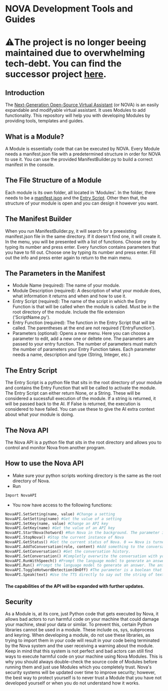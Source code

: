 # NOVA Development Tools and Guides

# ⚠️The project is no longer beeing maintained due to overwhelming tech-debt. You can find the successor project [here](https://github.com/00Julian00/Nova2).

## Introduction
The [Next-Generation Open-Source Virtual Assistant](https://github.com/00Julian00/Nova.git) (or NOVA) is an easily expandable and modifyable virtual assistant. It uses Modules to add functionality. This repository will help you with developing Modules by providing tools, templates and guides.

## What is a Module?
A Module is essentially code that can be executed by NOVA. Every Module needs a manifest.json file with a predetermined structure in order for NOVA to use it. You can use the provided ManifestBuilder.py to build a correct manifest in the console.

## The File Structure of a Module
Each module is its own folder, all located in 'Modules'. In the folder, there needs to be a [manifest.json](#the-manifest-builder) and the [Entry Script](#the-entry-script). Other then that, the structure of your module is open and you can design it however you want.

## The Manifest Builder
When you run ManifestBuilder.py, it will search for a preexisting manifest.json file in the same directory. If it doesn't find one, it will create it. In the menu, you will be presented with a list of functions. Choose one by typing its number and press enter.  Every function contains parameters that you have to fill out. Choose one by typing its number and press enter. Fill out the info and press enter again to return to the main menu.

## The Parameters in the Manifest
- Module Name (required): The name of your module.
- Module Description (required): A description of what your module does, what information it returns and when and how to use it.
- Entry Script (required): The name of the script in which the Entry Function is that will be called when the module is called. Must be in the root directory of the module. Include the file extension ('ScriptName.py').
- Entry Function (required): The function in the Entry Script that will be called. The parentheses at the end are not required ('EntryFunction').
- Parameters (optional): Opens a new menu. Here you can choose a parameter to edit, add a new one or deltete one. The parameters are passed to your entry function. The number of parameters must match the number of parameters your Entry Function takes. Each parameter needs a name, description and type (String, Integer, etc.)

## The Entry Script
The Entry Script is a python file that sits in the root directory of your module and contains the Entry Function that will be called to activate the module. The Entry Script can either return None, or a String. These will be considered a sucessfull execution of the module. If a string is returned, it will be passed back to the AI. If False is returned, the execution is considered to have failed. You can use these to give the AI extra context about what your module is doing.

## The Nova API
The Nova API is a python file that sits in the root directory and allows you to control and monitor Nova from another program.

## How to use the Nova API
- Make sure your python scripts working directory is the same as the root directory of Nova.
- Run
```py
Import NovaAPI
```
- You now have access to the following functions:
```py
NovaAPI.SetSetting(name, value) #Change a setting
NovaAPI.GetSetting(name) #Get the value of a setting
NovaAPI.SetKey(name, value) #Change an API key
NovaAPI.GetKey(name) #Get the value of an API key
NovaAPI.StartNova(hotword) #Run Nova in the background. The parameter is aboolean that decides wether the hotword detection should run.
NovaAPI.StopNova() #Stop the current instance of Nova
NovaAPI.GetStatus() #Get the current status of Nova. 0 == Nova is turned off, 1 == Nova is turned on, 2 == Nova is currently starting
NovaAPI.AddToConversation(role, content) #Add something to the conversation. Role is a string. Choose from "user", "assistant" and "system". Content is the actual message.
NovaAPI.GetConversation() #Get the conversation history.
NovaAPI.SetConversation() #Completly overwrite the conversation with your own
NovaAPI.RunWithSpeech() #Prompt the language model to generate an answer and use the TTS to speak it.
NovaAPI.Run() #Prompt the language model to generate an answer. The answer is returned to you and not spoken by the TTS.
NovaAPI.ToggleHotwordDetection(OnOff) #The parameter is a boolean that will activate or deactivate the hotword detection
NovaAPI.Speak(text) #Use the TTS directly to say out the string of text you enter.
```
#### The capabilities of the API will be expanded with further updates.

## Security
As a Module is, at its core, just Python code that gets executed by Nova, it allows bad actors to run harmful code on your machine that could damage your machine, steal your data or similar. To prevent this, certain Python libraries cannot be used in a module. These include os, sys, subprocess and keyring. When developing a module, do not use these libraries, as trying to import them in your code will result in your code being terminated by the Nova system and the user receiving a warning about the module. Keep in mind that this system is not perfect and bad actors can still find ways to execute harmful code on your machine using Nova Modules. This is why you should always double-check the source code of Modules before running them and just use Modules which you completely trust. Nova's security systems will be updated over time to improve security; however, the best way to protect yourself is to never trust a Module that you have not developed yourself or when you do not understand how it works.
